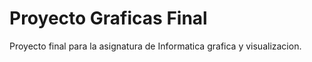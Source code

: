# Proyecto Graficas Final
 Proyecto final para la asignatura de Informatica grafica y visualizacion.
